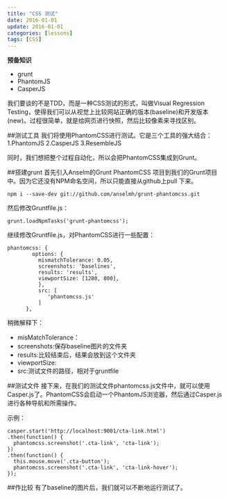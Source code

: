 ```yaml
---
title: "CSS 测试"
date: 2016-01-01
update: 2016-01-01
categories: [lessons]
tags: [CSS]
---
```


**预备知识**

- grunt
- PhantomJS
- CasperJS

我们要谈的不是TDD，而是一种CSS测试的形式，叫做Visual Regression Testing，使得我们可以从视觉上比较网站正确的版本(baseline)和开发版本(new)。过程很简单，就是给网页进行快照，然后比较像素来寻找区别。

##测试工具
我们将使用PhantomCSS进行测试。它是三个工具的强大结合：
1.PhantomJS
2.CasperJS
3.ResembleJS

同时，我们想把整个过程自动化，所以会把PhantomCSS集成到Grunt。

##搭建grunt
首先引入Anselm的Grunt PhantomCSS 项目到我们的Grunt项目中。因为它还没有NPM命名空间，所以只能直接从github上pull 下来。

    npm i --save-dev git://github.com/anselmh/grunt-phantomcss.git

然后修改Gruntfile.js：

    grunt.loadNpmTasks('grunt-phantomcss');

继续修改Gruntfile.js，对PhantomCSS进行一些配置：

    phantomcss: {
            options: {
              mismatchTolerance: 0.05,
              screenshots: 'baselines',
              results: 'results',
              viewportSize: [1280, 800],
              },
              src: [
                 'phantomcss.js'
              ]
          },

稍微解释下：
- misMatchTolerance：
- screenshots:保存baseline图片的文件夹
- results:比较结束后，结果会放到这个文件夹
- viewportSize:
- src:测试文件的路径，相对于gruntfile

##测试文件
接下来，在我们的测试文件phantomcss.js文件中，就可以使用Casper.js了。PhantomCSS会启动一个PhantomJS浏览器，然后通过Casper.js进行各种导航和所需操作。

示例：

    casper.start('http://localhost:9001/cta-link.html')
    .then(function() {
      phantomcss.screenshot('.cta-link', 'cta-link');
    })
    .then(function() {
      this.mouse.move('.cta-button');
      phantomcss.screenshot('.cta-link', 'cta-link-hover');
    });
    
##作比较
有了baseline的图片后，我们就可以不断地运行测试了。